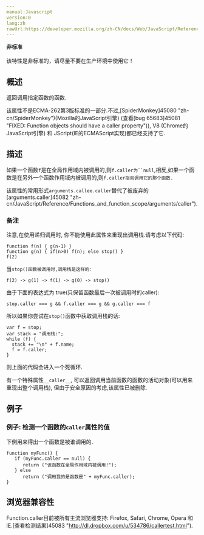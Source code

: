 ```yaml
---
manual:Javascript
version:0
lang:zh
rawUrl:https://developer.mozilla.org/zh-CN/docs/Web/JavaScript/Reference/Global_Objects/Function/caller#
---
```






**非标准**<br></br>该特性是非标准的，请尽量不要在生产环境中使用它！




## 概述<a name="Summary"></a>


返回调用指定函数的函数.



该属性不是ECMA-262第3版标准的一部分.不过,[SpiderMonkey]45080 "zh-cn/SpiderMonkey")(Mozilla的JavaScript引擎) (查看[bug 65683]45081 "FIXED: Function objects should have a caller property")), V8 (Chrome的JavaScript引擎) 和 JScript(IE的ECMAScript实现)都已经支持了它.


## 描述<a name="Description"></a>


如果一个函数`f`是在全局作用域内被调用的,则`f.caller为``null`,相反,如果一个函数是在另外一个函数作用域内被调用的,则`f.caller指向调用它的那个函数.`



该属性的常用形式`arguments.callee.caller`替代了被废弃的[arguments.caller]45082 "zh-cn/JavaScript/Reference/Functions_and_function_scope/arguments/caller").


### 备注<a name="Notes"></a>


注意,在使用递归调用时, 你不能使用此属性来重现出调用栈.请考虑以下代码:


```
function f(n) { g(n-1) }
function g(n) { if(n>0) f(n); else stop() }
f(2)
```


当`stop()函数被调用时,调用栈是这样的`:


```
f(2) -> g(1) -> f(1) -> g(0) -> stop()
```


由于下面的表达式为 true(只保留函数最后一次被调用时的caller):


```
stop.caller === g && f.caller === g && g.caller === f
```


所以如果你尝试在`stop()`函数中获取调用栈的话:


```
var f = stop;
var stack = "调用栈:";
while (f) {
  stack += "\n" + f.name;
  f = f.caller;
}
```


则上面的代码会进入一个死循环.



有一个特殊属性`__caller__`, 可以返回调用当前函数的函数的活动对象(可以用来重现出整个调用栈), 但由于安全原因的考虑,该属性已被删除.


## 例子<a name="Examples"></a>

### 例子: 检测一个函数的`caller`属性的值<a name="Example:_Checking_the_value_of_a_function.27s_caller_property"></a>


下例用来得出一个函数是被谁调用的`.`


```
function myFunc() {
   if (myFunc.caller == null) {
      return ("该函数在全局作用域内被调用!");
   } else
      return ("调用我的是函数是" + myFunc.caller);
}
```

## 浏览器兼容性<a name="浏览器兼容性"></a>


Function.caller目前被所有主流浏览器支持: Firefox, Safari, Chrome, Opera 和 IE.[查看检测结果]45083 "http://dl.dropbox.com/u/534786/callertest.html").




